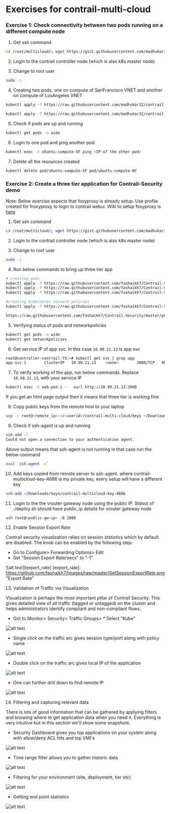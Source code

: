 # Exercises for contrail-multi-cloud

### Exercise 1: Check connectivity between two pods running on a different compute node

1. Get ssh command

```bash
cd /root/multicloud/; wget https://gist.githubusercontent.com/madhukar32/cffa63fd55ec693819dce397dd28f979/raw/4685b0c9150226482a301dd2c602c15f9d16167f/get_ssh_command.sh -O - | bash
```

2. Login to the contrail controller node (which is also k8s master node)

3. Change to root user

```bash
sudo -i
```

4. Creating two pods, one on compute of SanFrancisco VNET and another on compute of LosAngeles VNET

```bash
kubectl apply -f https://raw.githubusercontent.com/madhukar32/contrail-multi-cloud-workshop/master/exercise/ubuntu/pod-compute-contrail-SF.yaml

kubectl apply -f https://raw.githubusercontent.com/madhukar32/contrail-multi-cloud-workshop/master/exercise/ubuntu/pod-compute-contrail-NY.yaml
```

5. Check if pods are up and running

```bash
kubectl get pods -o wide
```

6. Login to one pod and ping another pod

```bash
kubectl exec -t ubuntu-compute-SF ping <IP of the other pod>
```

7. Delete all the resources created

```bash
kubectl delete pod/ubuntu-compute-SF pod/ubuntu-compute-NY
```
### Exercise 2: Create a three tier application for Contrail-Security demo

Note: Below exercise expects that foxyproxy is already setup. Use profile created for froxyproxy to login to contrail webui. Wiki to setup foxyproxy is [here](https://github.com/qarham/cfm-vagrant/blob/master/docs/FoxyProxy-Chrome-Setup.md)

1. Get ssh command

```bash
cd /root/multicloud/; wget https://gist.githubusercontent.com/madhukar32/cffa63fd55ec693819dce397dd28f979/raw/4685b0c9150226482a301dd2c602c15f9d16167f/get_ssh_command.sh -O - | bash
```

2. Login to the contrail controller node (which is also k8s master node)

3. Change to root user

```bash
sudo -i
```

4. Run below commands to bring up three tier app

```bash
# creating pods
kubectl apply -f https://raw.githubusercontent.com/fashaikh7/Contrail-Security/master/3tierApp/web-tier/web-tier-1.yaml
kubectl apply -f https://raw.githubusercontent.com/fashaikh7/Contrail-Security/master/3tierApp/app-tier/app-tier-1.yaml
kubectl apply -f https://raw.githubusercontent.com/fashaikh7/Contrail-Security/master/3tierApp/database-tier/database-tier-1.yaml

#creating kubernetes network policies
kubectl apply -f https://raw.githubusercontent.com/fashaikh7/Contrail-Security/master/policy-web-to-app.yml

https://raw.githubusercontent.com/fashaikh7/Contrail-Security/master/policy-app-to-db.yml
```

5. Verifying status of pods and networkpolicies

```bash
kubectl get pods -o wide
kubectl get networkpolicies
```

6. Get service IP of app svc. In this case `10.99.21.13` is app svc

```bash
root@controller-contrail-TX:~# kubectl get svc | grep app
app-svc-1        ClusterIP   10.99.21.13    <none>        3000/TCP   9h
```

7. To verify working of the app, run below commands. Replace `10.99.21.13`, with your service IP

```bash
kubectl exec -t web-pod-1 --  curl http://10.99.21.13:3000
```
If you get an html page output then it means that three tier is working fine


8. Copy public keys from the remote host to your laptop

```bash
scp -r root@<remote_ip>:~/<userid>/contrail-multi-cloud/keys ~/Downloads/
```

9. Check if ssh-agent is up and running

```bash
ssh-add -l
Could not open a connection to your authentication agent.
```
Above output means that ssh-agent is not running in that case run the below command

```bash
eval `ssh-agent -s`
```

10. Add keys copied from remote server to ssh-agent. where contrail-multicloud-key-4686 is my private key, every setup will have a different key

```bash
ssh-add ~/Downloads/keys/contrail-multicloud-key-4686
```

11. Login to the the vrouter gateway node using the public IP. Stdout of ./deploy.sh should have public_ip details for vrouter gateway node

```bash
ssh root@<public-gw-ip> -D 1080
```

12. Enable Session Export Rate

Contrail security visualization relies on session statistics which by default are disabled. The knob can be enabled by the following step:

* Go to Configure> Forwarding Options> Edit
* Set "Session Export Rate/secs" to "-1"

![alt text][export_rate]
[export_rate]: https://github.com/fashaikh7/Images/raw/master/SetSessionExportRate.png "Export Rate"

13. Validation of Traffic via Visualization

Visualization is perhaps the most important pillar of Contrail Security. This gives detailed view of all traffic (tagged or untagged) on the cluster and helps administrators identify compliant and non-compliant flows.

* Got to Monitor> Security> Traffic Groups> * Select "Kube"

![alt text][visualization]

* Single click on the traffic arc gives session type/port along with policy name

![alt text][traffic_arc_single_click]

* Double click on the traffic arc gives local IP of the application

![alt text][traffic_arc_double_click]

* One can further drill down to find remote IP

![alt text][remote_ip]

[visualization]: https://github.com/fashaikh7/Images/raw/master/Visualization-K8-1.png "Visualization"
[traffic_arc_single_click]: https://github.com/fashaikh7/Images/raw/master/Visualization-K8-2.png "Single Click on Traffic Arc"
[traffic_arc_double_click]: https://github.com/fashaikh7/Images/raw/master/Visualization-K8-3.png "Double click on traffic arc"
[remote_ip]: https://github.com/fashaikh7/Images/raw/master/Visualization-K8-4.png "Remote IP details"


14. Filtering and capturing relevant data

There is lots of good information that can be gathered by applying filters and knowing where to get application data when you need it. Everything is very intuitive but in this section we'll show some snapshots.

* Security Dashboard gives you top applications on your system along with allow/deny ACL hits and top VMI's

![alt text][vmis]

* Time range filter allows you to gather historic data

![alt text][time_range]

* Filtering for your environment (site, deployment, tier etc)

![alt text][filter]

* Getting end point statistics

![alt text][ep_stat]

[vmis]: https://github.com/fashaikh7/Images/raw/master/SecurityDashboard.png "more details"
[time_range]: https://github.com/fashaikh7/Images/raw/master/CapturingHistoricData.png "Time Range"
[filter]: https://github.com/fashaikh7/Images/raw/master/FilteringForGranularity.png "Filter"
[ep_stat]: https://github.com/fashaikh7/Images/raw/master/EndpointStatistics.png "Endpoint statistics"

